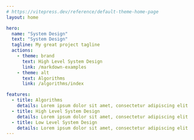 ```yaml
---
# https://vitepress.dev/reference/default-theme-home-page
layout: home

hero:
  name: "System Design"
  text: "System Design"
  tagline: My great project tagline
  actions:
    - theme: brand
      text: High Level System Design
      link: /markdown-examples
    - theme: alt
      text: Algorithms
      link: /algorithms/index

features:
  - title: Algorithms
    details: Lorem ipsum dolor sit amet, consectetur adipiscing elit
  - title: High Level System Design
    details: Lorem ipsum dolor sit amet, consectetur adipiscing elit
  - title: Low Level System Design
    details: Lorem ipsum dolor sit amet, consectetur adipiscing elit
---
```


